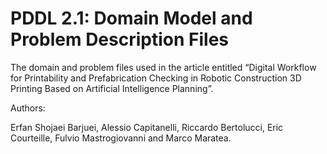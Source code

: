 # PDDL 2.1: Domain Model and Problem Description Files
The domain and problem files used in the article entitled “Digital Workflow for Printability and Prefabrication Checking in Robotic Construction 3D Printing Based on Artificial Intelligence Planning”.

Authors:

Erfan Shojaei Barjuei, Alessio Capitanelli, Riccardo Bertolucci, Eric Courteille, Fulvio Mastrogiovanni and Marco Maratea.
